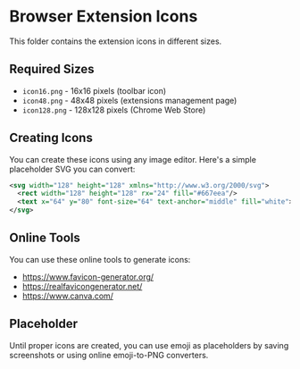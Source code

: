 # Browser Extension Icons

This folder contains the extension icons in different sizes.

## Required Sizes

- `icon16.png` - 16x16 pixels (toolbar icon)
- `icon48.png` - 48x48 pixels (extensions management page)
- `icon128.png` - 128x128 pixels (Chrome Web Store)

## Creating Icons

You can create these icons using any image editor. Here's a simple placeholder SVG you can convert:

```svg
<svg width="128" height="128" xmlns="http://www.w3.org/2000/svg">
  <rect width="128" height="128" rx="24" fill="#667eea"/>
  <text x="64" y="80" font-size="64" text-anchor="middle" fill="white">🛡️</text>
</svg>
```

## Online Tools

You can use these online tools to generate icons:
- https://www.favicon-generator.org/
- https://realfavicongenerator.net/
- https://www.canva.com/

## Placeholder

Until proper icons are created, you can use emoji as placeholders by saving screenshots or using online emoji-to-PNG converters.
